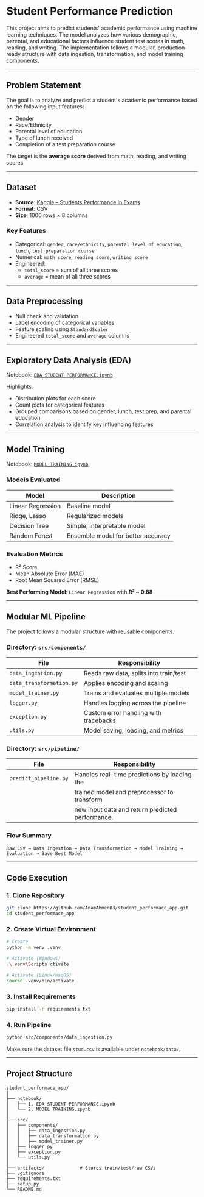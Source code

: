 # Student Performance Prediction

This project aims to predict students' academic performance using machine learning techniques. The model analyzes how various demographic, parental, and educational factors influence student test scores in math, reading, and writing. The implementation follows a modular, production-ready structure with data ingestion, transformation, and model training components.

---

## Problem Statement

The goal is to analyze and predict a student's academic performance based on the following input features:

- Gender
- Race/Ethnicity
- Parental level of education
- Type of lunch received
- Completion of a test preparation course

The target is the **average score** derived from math, reading, and writing scores.

---

## Dataset

- **Source**: [Kaggle – Students Performance in Exams](https://www.kaggle.com/datasets/spscientist/students-performance-in-exams)
- **Format**: CSV
- **Size**: 1000 rows × 8 columns

### Key Features
- Categorical: `gender`, `race/ethnicity`, `parental level of education`, `lunch`, `test preparation course`
- Numerical: `math score`, `reading score`, `writing score`
- Engineered:
  - `total_score` = sum of all three scores
  - `average` = mean of all three scores

---

## Data Preprocessing

- Null check and validation
- Label encoding of categorical variables
- Feature scaling using `StandardScaler`
- Engineered `total_score` and `average` columns

---

## Exploratory Data Analysis (EDA)

Notebook: [`EDA STUDENT PERFORMANCE.ipynb`](https://github.com/AnamAhmed03/student_performace_app/blob/main/notebook/1%20.%20EDA%20STUDENT%20PERFORMANCE%20.ipynb)

Highlights:
- Distribution plots for each score
- Count plots for categorical features
- Grouped comparisons based on gender, lunch, test prep, and parental education
- Correlation analysis to identify key influencing features

---

## Model Training

Notebook: [`MODEL TRAINING.ipynb`](https://github.com/AnamAhmed03/student_performace_app/blob/main/notebook/2.%20MODEL%20TRAINING.ipynb)

### Models Evaluated

| Model                | Description                          |
|---------------------|--------------------------------------|
| Linear Regression    | Baseline model                      |
| Ridge, Lasso         | Regularized models                  |
| Decision Tree        | Simple, interpretable model         |
| Random Forest        | Ensemble model for better accuracy  |

### Evaluation Metrics

- R² Score
- Mean Absolute Error (MAE)
- Root Mean Squared Error (RMSE)

**Best Performing Model**: `Linear Regression` with **R² ~ 0.88**

---

## Modular ML Pipeline

The project follows a modular structure with reusable components.

### Directory: `src/components/`

| File                    | Responsibility                          |
|-------------------------|------------------------------------------|
| `data_ingestion.py`     | Reads raw data, splits into train/test   |
| `data_transformation.py`| Applies encoding and scaling             |
| `model_trainer.py`      | Trains and evaluates multiple models     |
| `logger.py`             | Handles logging across the pipeline      |
| `exception.py`          | Custom error handling with tracebacks    |
| `utils.py`              | Model saving, loading, and metrics       |

### Directory: `src/pipeline/`
| File                    | Responsibility                          |
|-------------------------|------------------------------------------|
| `predict_pipeline.py`   | Handles real-time predictions by loading the     |
                          | trained model and preprocessor to transform      |
                          | new input data and return predicted performance. |

### Flow Summary

```
Raw CSV → Data Ingestion → Data Transformation → Model Training → Evaluation → Save Best Model
```

---

## Code Execution

### 1. Clone Repository

```bash
git clone https://github.com/AnamAhmed03/student_performace_app.git
cd student_performace_app
```

### 2. Create Virtual Environment

```bash
# Create
python -m venv .venv

# Activate (Windows)
.\.venv\Scripts ctivate

# Activate (Linux/macOS)
source .venv/bin/activate
```

### 3. Install Requirements

```bash
pip install -r requirements.txt
```

### 4. Run Pipeline

```bash
python src/components/data_ingestion.py
```

Make sure the dataset file `stud.csv` is available under `notebook/data/`.

---

## Project Structure

```
student_performace_app/
│
├── notebook/
│   ├── 1. EDA STUDENT PERFORMANCE.ipynb
│   └── 2. MODEL TRAINING.ipynb
│
├── src/
│   ├── components/
│   │   ├── data_ingestion.py
│   │   ├── data_transformation.py
│   │   ├── model_trainer.py
│   ├── logger.py
│   ├── exception.py
│   └── utils.py
│
├── artifacts/             # Stores train/test/raw CSVs
├── .gitignore
├── requirements.txt
├── setup.py
└── README.md
```
